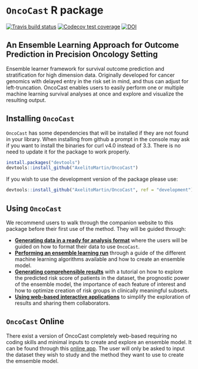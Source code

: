 
# `OncoCast` R package

<!-- badges: start -->

[![Travis build
status](https://travis-ci.com/AxelitoMartin/OncoCast.svg?branch=development)](https://travis-ci.org/AxelitoMartin/OncoCast)
[![Codecov test
coverage](https://codecov.io/gh/AxelitoMartin/OncoCast/branch/development/graph/badge.svg)](https://codecov.io/gh/AxelitoMartin/OncoCast?branch=development)
[![DOI](https://zenodo.org/badge/211392347.svg)](https://zenodo.org/badge/latestdoi/211392347)
<!-- badges: end -->

## An Ensemble Learning Approach for Outcome Prediction in Precision Oncology Setting

Ensemble learner framework for survival outcome prediction and
stratification for high dimension data. Originally developed for cancer
genomics with delayed entry in the risk set in mind, and thus can adjust
for left-truncation. OncoCast enables users to easily perform one or
multiple machine learning survival analyses at once and explore and
visualize the resulting output.

## Installing `OncoCast`

`OncoCast` has some dependencies that will be installed if they are not
found in your library. When installing from github a prompt in the
console may ask if you want to install the binaries for curl v4.0
instead of 3.3. There is no need to update it for the package to work
properly.

``` r
install.packages("devtools")
devtools::install_github("AxelitoMartin/OncoCast")
```

If you wish to use the development version of the package please use:

``` r
devtools::install_github("AxelitoMartin/OncoCast", ref = "development")
```

## Using `OncoCast`

We recommend users to walk through the companion website to this package
before their first use of the method. They will be guided through:

  - [**Generating data in a ready for analysis
    format**](https://axelitomartin.github.io/OncoCast/articles/OncoCast-Data.html)
    where the users will be guided on how to format their data to use
    `OncoCast`.
  - [**Performing an ensemble learning
    run**](https://axelitomartin.github.io/OncoCast/articles/Ensemble-Learner.html)
    through a guide of the different machine learning algorithms
    available and how to create an ensemble model.
  - [**Generating comprehensible
    results**](https://axelitomartin.github.io/OncoCast/articles/Risk-Prediction.html)
    with a tutorial on how to explore the predicted risk score of
    patients in the dataset, the prognostic power of the ensemble model,
    the importance of each feature of interest and how to optimize
    creation of risk groups in clinically meaningful subsets.
  - [**Using web-based interactive
    applications**](https://axelitomartin.github.io/OncoCast/articles/Online-Tools.html)
    to simplify the exploration of results and sharing them
    collaborators.

## `OncoCast` Online

There exist a version of OncoCast completely web-based requiring no
coding skills and minimal inputs to create and explore an ensemble
model. It can be found through this [online app](). The user will only
be asked to input the dataset they wish to study and the method they
want to use to create the emsemble model.
